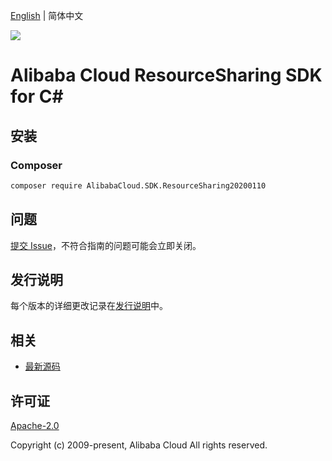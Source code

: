 [English](README.md) | 简体中文

![](https://aliyunsdk-pages.alicdn.com/icons/AlibabaCloud.svg)

# Alibaba Cloud ResourceSharing SDK for C#

## 安装

### Composer

```bash
composer require AlibabaCloud.SDK.ResourceSharing20200110
```

## 问题

[提交 Issue](https://github.com/aliyun/alibabacloud-csharp-sdk/issues/new)，不符合指南的问题可能会立即关闭。

## 发行说明

每个版本的详细更改记录在[发行说明](./ChangeLog.md)中。

## 相关

* [最新源码](https://github.com/aliyun/alibabacloud-csharp-sdk/)

## 许可证

[Apache-2.0](http://www.apache.org/licenses/LICENSE-2.0)

Copyright (c) 2009-present, Alibaba Cloud All rights reserved.
